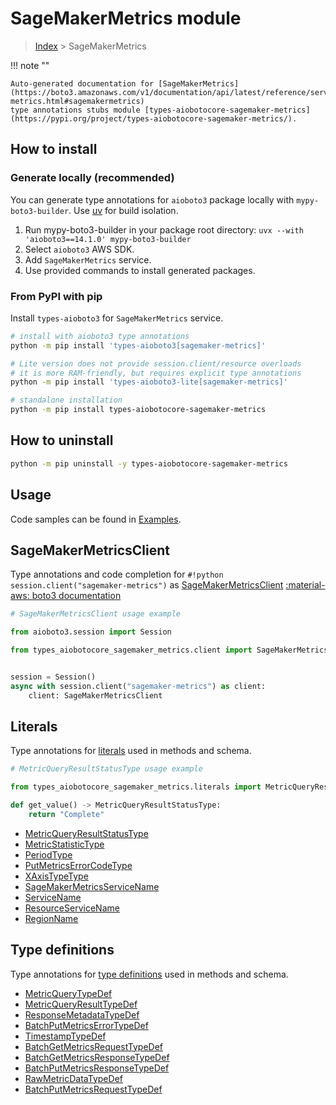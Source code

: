 # SageMakerMetrics module

> [Index](../README.md) > SageMakerMetrics


!!! note ""

    Auto-generated documentation for [SageMakerMetrics](https://boto3.amazonaws.com/v1/documentation/api/latest/reference/services/sagemaker-metrics.html#sagemakermetrics)
    type annotations stubs module [types-aiobotocore-sagemaker-metrics](https://pypi.org/project/types-aiobotocore-sagemaker-metrics/).

## How to install

### Generate locally (recommended)

You can generate type annotations for `aioboto3` package locally with `mypy-boto3-builder`.
Use [uv](https://docs.astral.sh/uv/getting-started/installation/) for build isolation.

1. Run mypy-boto3-builder in your package root directory: `uvx --with 'aioboto3==14.1.0' mypy-boto3-builder`
1. Select `aioboto3` AWS SDK.
1. Add `SageMakerMetrics` service.
1. Use provided commands to install generated packages.



### From PyPI with pip

Install `types-aioboto3` for `SageMakerMetrics` service.

```bash
# install with aioboto3 type annotations
python -m pip install 'types-aioboto3[sagemaker-metrics]'

# Lite version does not provide session.client/resource overloads
# it is more RAM-friendly, but requires explicit type annotations
python -m pip install 'types-aioboto3-lite[sagemaker-metrics]'

# standalone installation
python -m pip install types-aiobotocore-sagemaker-metrics
```



## How to uninstall

```bash
python -m pip uninstall -y types-aiobotocore-sagemaker-metrics
```

## Usage

Code samples can be found in [Examples](./usage.md).

## SageMakerMetricsClient

Type annotations and code completion for  `#!python session.client("sagemaker-metrics")` as [SageMakerMetricsClient](./client.md)
[:material-aws: boto3 documentation](https://boto3.amazonaws.com/v1/documentation/api/latest/reference/services/sagemaker-metrics.html#SageMakerMetrics.Client)

```python
# SageMakerMetricsClient usage example

from aioboto3.session import Session

from types_aiobotocore_sagemaker_metrics.client import SageMakerMetricsClient


session = Session()
async with session.client("sagemaker-metrics") as client:
    client: SageMakerMetricsClient
```








## Literals

Type annotations for [literals](./literals.md) used in methods and schema.

```python
# MetricQueryResultStatusType usage example

from types_aiobotocore_sagemaker_metrics.literals import MetricQueryResultStatusType

def get_value() -> MetricQueryResultStatusType:
    return "Complete"
```

- [MetricQueryResultStatusType](./literals.md#metricqueryresultstatustype)
- [MetricStatisticType](./literals.md#metricstatistictype)
- [PeriodType](./literals.md#periodtype)
- [PutMetricsErrorCodeType](./literals.md#putmetricserrorcodetype)
- [XAxisTypeType](./literals.md#xaxistypetype)
- [SageMakerMetricsServiceName](./literals.md#sagemakermetricsservicename)
- [ServiceName](./literals.md#servicename)
- [ResourceServiceName](./literals.md#resourceservicename)
- [RegionName](./literals.md#regionname)




## Type definitions

Type annotations for [type definitions](./type_defs.md) used in methods and schema.

- [MetricQueryTypeDef](./type_defs.md#metricquerytypedef)
- [MetricQueryResultTypeDef](./type_defs.md#metricqueryresulttypedef)
- [ResponseMetadataTypeDef](./type_defs.md#responsemetadatatypedef)
- [BatchPutMetricsErrorTypeDef](./type_defs.md#batchputmetricserrortypedef)
- [TimestampTypeDef](./type_defs.md#timestamptypedef)
- [BatchGetMetricsRequestTypeDef](./type_defs.md#batchgetmetricsrequesttypedef)
- [BatchGetMetricsResponseTypeDef](./type_defs.md#batchgetmetricsresponsetypedef)
- [BatchPutMetricsResponseTypeDef](./type_defs.md#batchputmetricsresponsetypedef)
- [RawMetricDataTypeDef](./type_defs.md#rawmetricdatatypedef)
- [BatchPutMetricsRequestTypeDef](./type_defs.md#batchputmetricsrequesttypedef)


